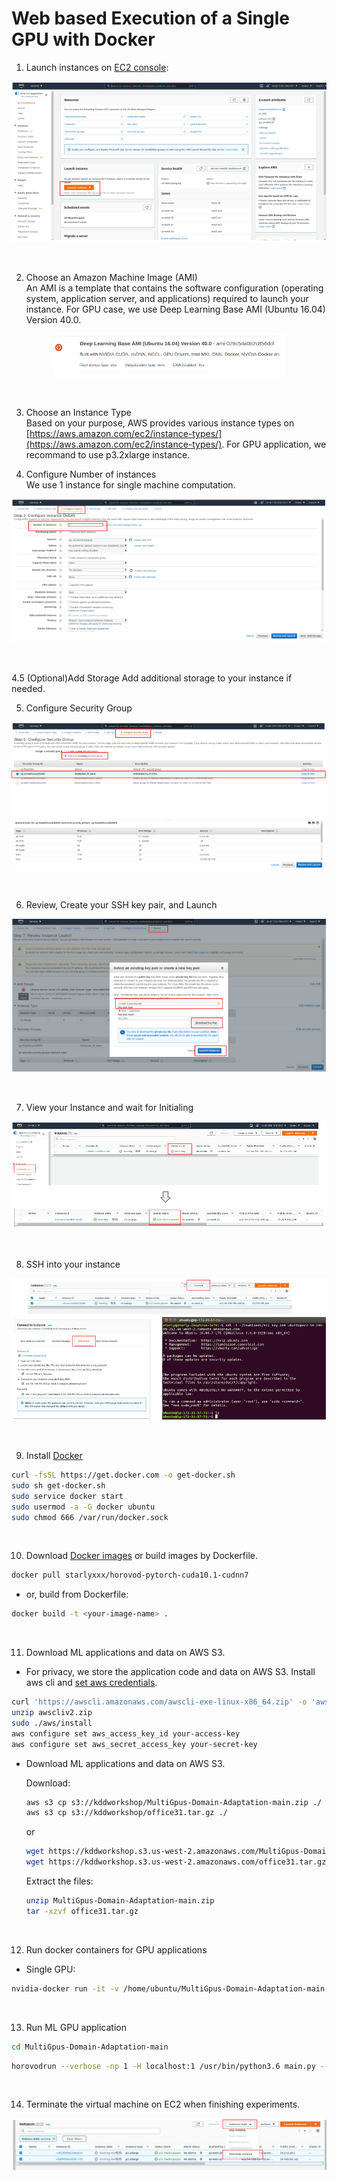 # Web based Execution of a Single GPU with Docker     

1. Launch instances on [EC2 console](https://us-west-2.console.aws.amazon.com/ec2/v2/home):   
<p align="center"><img src="../docs/launchvms.png"/></p><br/>

2. Choose an Amazon Machine Image (AMI)  
An AMI is a template that contains the software configuration (operating system, application server, and applications) required to launch your instance.
For GPU case, we use Deep Learning Base AMI (Ubuntu 16.04) Version 40.0.  
<p align="center"><img src="../docs/ami.png"/></p><br/>

3. Choose an Instance Type  
Based on your purpose, AWS provides various instance types on [https://aws.amazon.com/ec2/instance-types/](https://aws.amazon.com/ec2/instance-types/). For GPU application, we recommand to use p3.2xlarge instance.



4. Configure Number of instances  
We use 1 instance for single machine computation.
<p align="center"><img src="../docs/instancenumber.png"/></p><br/>

4.5 (Optional)Add Storage
Add additional storage to your instance if needed.

5. Configure Security Group
<p align="center"><img src="../docs/sg.png"/></p><br/>

6. Review, Create your SSH key pair, and Launch
<p align="center"><img src="../docs/keypair.png"/></p><br/>

7. View your Instance and wait for Initialing
<p align="center"><img src="../docs/status.png"/></p><br/>

8. SSH into your instance
<p align="center"><img src="../docs/ssh.png"/></p><br/>

9. Install [Docker](https://docs.docker.com/engine/install/ubuntu/)
```bash
curl -fsSL https://get.docker.com -o get-docker.sh
sudo sh get-docker.sh
sudo service docker start
sudo usermod -a -G docker ubuntu
sudo chmod 666 /var/run/docker.sock
```
<br/>

10. Download [Docker images](https://hub.docker.com/u/starlyxxx) or build images by Dockerfile.

```bash
docker pull starlyxxx/horovod-pytorch-cuda10.1-cudnn7
```
- or, build from Dockerfile:

```bash
docker build -t <your-image-name> .
```
<br/>

11. Download ML applications and data on AWS S3.
- For privacy, we store the application code and data on AWS S3. Install aws cli and [set aws credentials](https://console.aws.amazon.com/iam/home?#/security_credentials).
```bash
curl 'https://awscli.amazonaws.com/awscli-exe-linux-x86_64.zip' -o 'awscliv2.zip'
unzip awscliv2.zip
sudo ./aws/install
aws configure set aws_access_key_id your-access-key
aws configure set aws_secret_access_key your-secret-key
```
- Download ML applications and data on AWS S3.

  Download:

  ```bash
  aws s3 cp s3://kddworkshop/MultiGpus-Domain-Adaptation-main.zip ./
  aws s3 cp s3://kddworkshop/office31.tar.gz ./
  ```
  or
  ```bash
  wget https://kddworkshop.s3.us-west-2.amazonaws.com/MultiGpus-Domain-Adaptation-main.zip
  wget https://kddworkshop.s3.us-west-2.amazonaws.com/office31.tar.gz
  ```
  Extract the files:
  ```bash
  unzip MultiGpus-Domain-Adaptation-main.zip
  tar -xzvf office31.tar.gz
  ```
  <br/>

12. Run docker containers for GPU applications

- Single GPU:
```bash
nvidia-docker run -it -v /home/ubuntu/MultiGpus-Domain-Adaptation-main:/root/MultiGpus-Domain-Adaptation-main -v /home/ubuntu/office31:/root/office31 starlyxxx/horovod-pytorch-cuda10.1-cudnn7:latest /bin/bash
```
<br/>  

13. Run ML GPU application

```bash
cd MultiGpus-Domain-Adaptation-main
```
```bash
horovodrun --verbose -np 1 -H localhost:1 /usr/bin/python3.6 main.py --config DeepCoral/DeepCoral.yaml --data_dir ../office31 --src_domain webcam --tgt_domain amazon
```
<br/>

14. Terminate the virtual machine on EC2 when finishing experiments.

<p align="center"><img src="../docs/terminate.png"/></p>
<br/>
